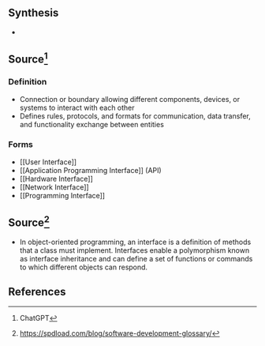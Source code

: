## Synthesis
- 
## Source[^1]
### Definition
- Connection or boundary allowing different components, devices, or systems to interact with each other
- Defines rules, protocols, and formats for communication, data transfer, and functionality exchange between entities
### Forms
- [[User Interface]]
- [[Application Programming Interface]] (API)
- [[Hardware Interface]]
- [[Network Interface]]
- [[Programming Interface]]

## Source[^2]
- In object-oriented programming, an interface is a definition of methods that a class must implement. Interfaces enable a polymorphism known as interface inheritance and can define a set of functions or commands to which different objects can respond.
## References

[^1]: ChatGPT
[^2]: https://spdload.com/blog/software-development-glossary/